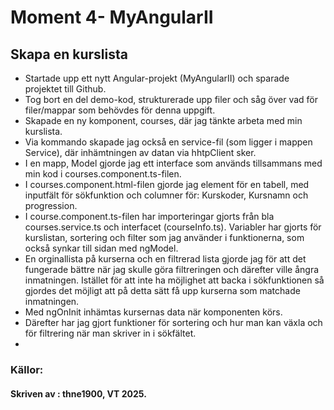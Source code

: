 # Moment 4- MyAngularII
## Skapa en kurslista

- Startade upp ett nytt Angular-projekt (MyAngularII) och sparade projektet till Github. 
- Tog bort en del demo-kod, strukturerade upp filer och såg över vad för filer/mappar som behövdes för denna uppgift. 
- Skapade en ny komponent, courses, där jag tänkte arbeta med min kurslista.
- Via kommando skapade jag också en service-fil (som ligger i mappen Service), där inhämtningen av datan via hhtpClient sker. 
- I en mapp, Model gjorde jag ett interface som används tillsammans med min kod i courses.component.ts-filen. 
- I courses.component.html-filen gjorde jag element för en tabell, med inputfält för sökfunktion och columner för: Kurskoder, Kursnamn och progression. 
- I course.component.ts-filen har importeringar gjorts från bla courses.service.ts och interfacet (courseInfo.ts). Variabler har gjorts för kurslistan, sortering och filter som jag använder i funktionerna, som också synkar till sidan med ngModel. 
- En orginallista på kurserna och en filtrerad lista gjorde jag för att det fungerade bättre när jag skulle göra filtreringen och därefter ville ångra inmatningen. Istället för att inte ha möjlighet att backa i sökfunktionen så gjordes det möjligt att på detta sätt få upp kurserna som matchade inmatningen.
- Med ngOnInit inhämtas kursernas data när komponenten körs. 
- Därefter har jag gjort funktioner för sortering och hur man kan växla och för filtrering när man skriver in i sökfältet.
- 

### Källor:
#### Skriven av : thne1900, VT 2025. 